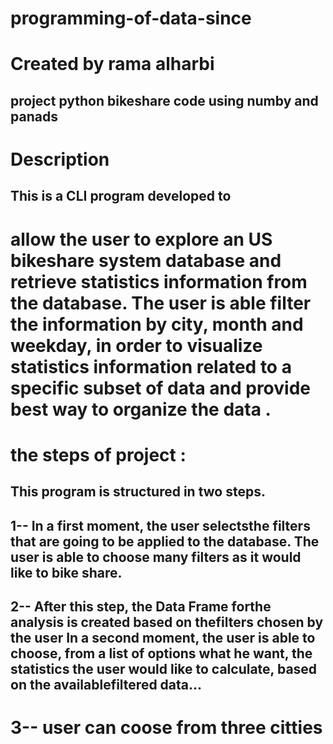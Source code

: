 # programming-of-data-since
# Created by rama alharbi
## project python bikeshare code using numby and panads
# Description
## This is a CLI program developed to
# allow the user to explore an US bikeshare system database and retrieve statistics information from the database. The user is able filter the information by city, month and weekday, in order to visualize statistics information related to a specific subset of data and provide best way to organize the data .

# the steps of project : 
## This program is structured in two steps.

## 1-- In a first moment, the user selectsthe filters that are going to be applied to the database. The user is able to choose  many filters as it would like to bike share.

## 2--  After this step, the Data Frame forthe analysis is created based on thefilters chosen by the user In a second moment, the user is able to choose, from a list of options what he want, the statistics the user would like to calculate, based on the availablefiltered data...

# 3-- user can coose from three citties 